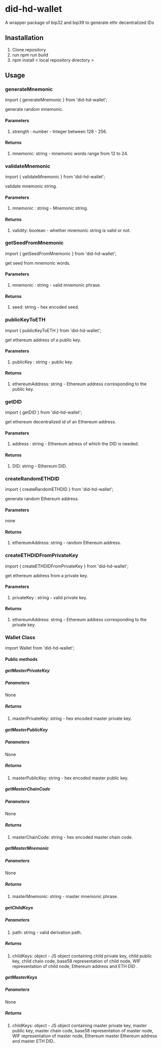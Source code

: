 # did-hd-wallet

A wrapper package of bip32 and bip39 to generate ethr decentralized IDs

## Inastallation

1. Clone repository
2. run *npm run build* 
3. npm install < local repository directory >

## Usage

### generateMnemonic

import { generateMnemonic } from 'did-hd-wallet';

generate random mnemonic.

#### Parameters

1. strength : number - Integer between 128 - 256.

#### Returns

1. mnemonic: string - mnemonic words range from 12 to 24.

### validateMnemonic

import { validateMnemonic } from 'did-hd-wallet';

validate mnemonic string.

#### Parameters

1. mnemonic : string - Mnemonic string.

#### Returns

1. validity: boolean - whether mnemonic string is valid or not.


### getSeedFromMnemonic

import { getSeedFromMnemonic } from 'did-hd-wallet';

get seed from mnemonic words.

#### Parameters

1. mnemonic : string - valid mnemonic phrase.

#### Returns

1. seed: string - hex encoded seed.

### publicKeyToETH

import { publicKeyToETH } from 'did-hd-wallet';

get ethereum address of a public key.

#### Parameters

1. publicKey : string - public key.

#### Returns

1. ethereumAddress: string - Ethereum address corresponding to the public key.


### getDID

import { getDID } from 'did-hd-wallet';

get ethereum decentralized id of an Ethereum address.

#### Parameters

1. address : string - Ethereum adress of which the DID is needed.

#### Returns

1. DID: string - Ethereum DID.

### createRandomETHDID

import { createRandomETHDID } from 'did-hd-wallet';

generate random Ethereum address.

#### Parameters

none

#### Returns

1. ethereumAddress: string - random Ethereum address.

### createETHDIDFromPrivateKey

import { createETHDIDFromPrivateKey } from 'did-hd-wallet';

get ethereum address from a private key.

#### Parameters

1. privateKey : string - valid private key.

#### Returns

1. ethereumAddress: string - Ethereum address corresponding to the private key.

### Wallet Class

import Wallet from 'did-hd-wallet';

#### Public methods

##### getMasterPrivateKey

##### Parameters

None

##### Returns

1. masterPrivateKey: string - hex encoded master private key.

##### getMasterPublicKey

##### Parameters

None

##### Returns

1. masterPublicKey: string - hex encoded master public key.

##### getMasterChainCode

##### Parameters

None

##### Returns

1. masterChainCode: string - hex encoded master chain code.

##### getMasterMnemonic

##### Parameters

None

##### Returns

1. masterMnemonic: string - master mnemonic phrase.

##### getChildKeys

##### Parameters

1. path: string - valid derivation path.

##### Returns

1. childKeys: object - JS object containing child private key, child public key, child chain code, base58 representation of child node, WIF representation of child node, Ethereum address and ETH DID .

##### getMasterKeys

##### Parameters

None

##### Returns

1. childKeys: object - JS object containing master private key, master public key, master chain code, base58 representation of master node, WIF representation of master node, Ethereum master Ethereum address and master ETH DID..